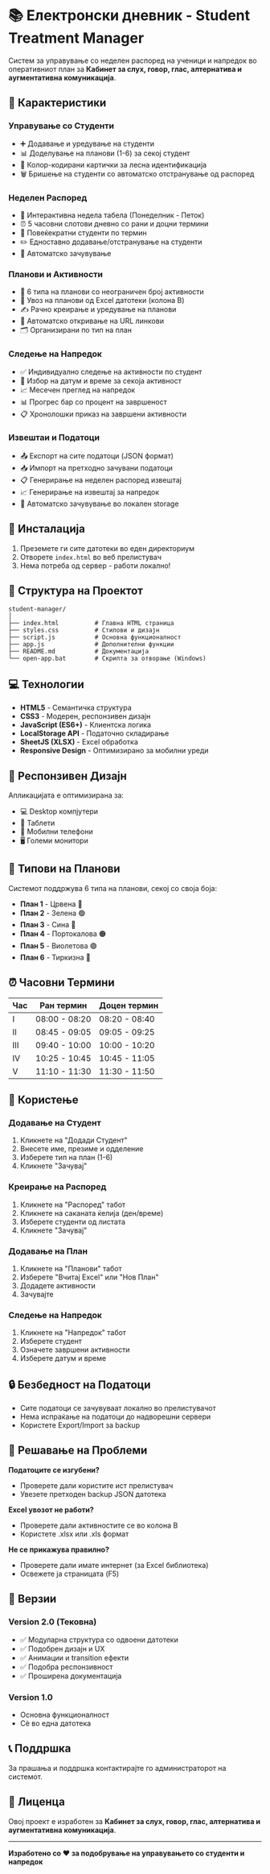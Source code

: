 # 📚 Електронски дневник - Student Treatment Manager

Систем за управување со неделен распоред на ученици и напредок во оперативниот план за **Кабинет за слух, говор, глас, алтернатива и аугментативна комуникација**.

## 🌟 Карактеристики

### Управување со Студенти
- ➕ Додавање и уредување на студенти
- 📊 Доделување на планови (1-6) за секој студент
- 🎨 Колор-кодирани картички за лесна идентификација
- 🗑️ Бришење на студенти со автоматско отстранување од распоред

### Неделен Распоред
- 📅 Интерактивна недела табела (Понеделник - Петок)
- ⏰ 5 часовни слотови дневно со рани и доцни термини
- 👥 Повеќекратни студенти по термин
- ✏️ Едноставно додавање/отстранување на студенти
- 💾 Автоматско зачувување

### Планови и Активности
- 📝 6 типа на планови со неограничен број активности
- 📄 Увоз на планови од Excel датотеки (колона B)
- ✍️ Рачно креирање и уредување на планови
- 🔗 Автоматско откривање на URL линкови
- 🗂️ Организирани по тип на план

### Следење на Напредок
- ✅ Индивидуално следење на активности по студент
- 📆 Избор на датум и време за секоја активност
- 📈 Месечен преглед на напредок
- 📊 Прогрес бар со процент на завршеност
- 📋 Хронолошки приказ на завршени активности

### Извештаи и Податоци
- 📤 Експорт на сите податоци (JSON формат)
- 📥 Импорт на претходно зачувани податоци
- 📋 Генерирање на неделен распоред извештај
- 📈 Генерирање на извештај за напредок
- 💾 Автоматско зачувување во локален storage

## 🚀 Инсталација

1. Преземете ги сите датотеки во еден директориум
2. Отворете `index.html` во веб прелистувач
3. Нема потреба од сервер - работи локално!

## 📁 Структура на Проектот

```
student-manager/
│
├── index.html          # Главна HTML страница
├── styles.css          # Стилови и дизајн
├── script.js           # Основна функционалност
├── app.js              # Дополнителни функции
├── README.md           # Документација
└── open-app.bat        # Скрипта за отворање (Windows)
```

## 💻 Технологии

- **HTML5** - Семантичка структура
- **CSS3** - Модерен, респонзивен дизајн
- **JavaScript (ES6+)** - Клиентска логика
- **LocalStorage API** - Податочно складирање
- **SheetJS (XLSX)** - Excel обработка
- **Responsive Design** - Оптимизирано за мобилни уреди

## 📱 Респонзивен Дизајн

Апликацијата е оптимизирана за:
- 💻 Desktop компјутери
- 📱 Таблети
- 📲 Мобилни телефони
- 🖥️ Големи монитори

## 🎨 Типови на Планови

Системот поддржува 6 типа на планови, секој со своја боја:
- **План 1** - Црвена 🔴
- **План 2** - Зелена 🟢
- **План 3** - Сина 🔵
- **План 4** - Портокалова 🟠
- **План 5** - Виолетова 🟣
- **План 6** - Тиркизна 🔷

## ⏰ Часовни Термини

| Час | Ран термин | Доцен термин |
|-----|-----------|-------------|
| I   | 08:00 - 08:20 | 08:20 - 08:40 |
| II  | 08:45 - 09:05 | 09:05 - 09:25 |
| III | 09:40 - 10:00 | 10:00 - 10:20 |
| IV  | 10:25 - 10:45 | 10:45 - 11:05 |
| V   | 11:10 - 11:30 | 11:30 - 11:50 |

## 📖 Користење

### Додавање на Студент
1. Кликнете на "Додади Студент"
2. Внесете име, презиме и одделение
3. Изберете тип на план (1-6)
4. Кликнете "Зачувај"

### Креирање на Распоред
1. Кликнете на "Распоред" табот
2. Кликнете на саканата ќелија (ден/време)
3. Изберете студенти од листата
4. Кликнете "Зачувај"

### Додавање на План
1. Кликнете на "Планови" табот
2. Изберете "Вчитај Excel" или "Нов План"
3. Додадете активности
4. Зачувајте

### Следење на Напредок
1. Кликнете на "Напредок" табот
2. Изберете студент
3. Означете завршени активности
4. Изберете датум и време

## 🔒 Безбедност на Податоци

- Сите податоци се зачувуваат локално во прелистувачот
- Нема испраќање на податоци до надворешни сервери
- Користете Export/Import за backup

## 🐛 Решавање на Проблеми

**Податоците се изгубени?**
- Проверете дали користите ист прелистувач
- Увезете претходен backup JSON датотека

**Excel увозот не работи?**
- Проверете дали активностите се во колона B
- Користете .xlsx или .xls формат

**Не се прикажува правилно?**
- Проверете дали имате интернет (за Excel библиотека)
- Освежете ја страницата (F5)

## 🔄 Верзии

### Version 2.0 (Тековна)
- ✅ Модуларна структура со одвоени датотеки
- ✅ Подобрен дизајн и UX
- ✅ Анимации и transition ефекти
- ✅ Подобра респонзивност
- ✅ Проширена документација

### Version 1.0
- Основна функционалност
- Сè во една датотека

## 📞 Поддршка

За прашања и поддршка контактирајте го администраторот на системот.

## 📄 Лиценца

Овој проект е изработен за **Кабинет за слух, говор, глас, алтернатива и аугментативна комуникација**.

---

**Изработено со ❤️ за подобрување на управувањето со студенти и напредок**
